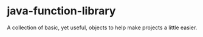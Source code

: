 java-function-library
=====================

A collection of basic, yet useful, objects to help make projects a little easier. 
